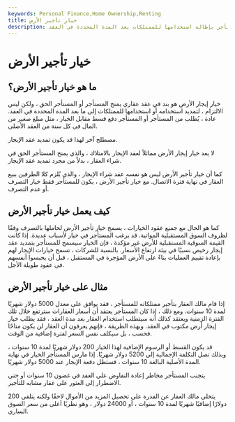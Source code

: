 ```yaml
---
keywords: Personal Finance,Home Ownership,Renting
title: خيار تأجير الأرض
description: خيار إيجار الأرض هو الحق ولكن ليس التزام المستأجر بإطالة استخدامها للممتلكات بعد المدة المحددة في العقد.
---
```


# خيار تأجير الأرض
## ما هو خيار تأجير الأرض؟

خيار إيجار الأرض هو بند في عقد عقاري يمنح المستأجر أو المستأجر الحق ، ولكن ليس الالتزام ، لتمديد استخدامه أو استخدامها للممتلكات إلى ما بعد المدة المحددة في العقد. عادة ، يُطلب من المستأجر أو المستأجر دفع قسط مقابل الخيار ، مثل مبلغ صغير من المال في كل سنة من العقد الأصلي.

مصطلح آخر لهذا قد يكون تمديد عقد الإيجار.

لا يعد خيار إيجار الأرض مماثلاً لعقد الإيجار بالامتلاك ، والذي يمنح المستأجر الحق في شراء العقار ، بدلاً من مجرد تمديد عقد الإيجار.

كما أن خيار تأجير الأرض ليس هو نفسه عقد شراء الإيجار ، والذي يُلزم كلا الطرفين ببيع العقار في نهاية فترة الاتصال. مع خيار تأجير الأرض ، يكون للمستأجر فقط خيار التصرف أو عدم التصرف.

## كيف يعمل خيار تأجير الأرض

كما هو الحال مع جميع عقود الخيارات ، يسمح خيار تأجير الأرض لحاملها بالتصرف وفقًا لظروف السوق المستقبلية المواتية. قد يرغب المستأجر في خيار لأسباب عديدة. إذا كانت القيمة السوقية المستقبلية للأرض غير مؤكدة ، فإن الخيار سيسمح للمستأجر بتمديد عقد إيجار رخيص نسبيًا في بيئة ارتفاع الأسعار. بالنسبة للشركات ، تسمح خيارات الإيجار لهم بإعادة تقييم العمليات بناءً على الأرض المؤجرة في المستقبل ، قبل أن يحبسوا أنفسهم في عقود طويلة الأجل.

## مثال على خيار تأجير الأرض

إذا قام مالك العقار بتأجير ممتلكاته للمستأجر ، فقد يوافق على معدل 5000 دولار شهريًا لمدة 10 سنوات. ومع ذلك ، إذا كان المستأجر يعتقد أن أسعار العقارات سترتفع خلال تلك الفترة الزمنية ويعتقد كذلك أنه سيتطلب استخدام العقار بعد مدة العقد ، فقد يطلب خيار إيجار أرض مكتوب في العقد. وبهذه الطريقة ، فإنهم يعرفون أن العقار لن يكون متاحًا فحسب ، بل سيكلف نفس السعر لفترة إضافية من الوقت.

قد يكون القسط أو الرسوم الإضافية لهذا الخيار 200 دولار شهريًا لمدة 10 سنوات ، وبذلك تصل التكلفة الإجمالية إلى 5200 دولار شهريًا. إذا مارس المستأجر الخيار في نهاية المدة الأصلية البالغة 10 سنوات ، فستظل دفعة الإيجار عند 5000 دولار شهريًا.

يتجنب المستأجر مخاطر إعادة التفاوض على العقد في غضون 10 سنوات أو حتى الاضطرار إلى العثور على عقار مشابه للتأجير.

يتخلى مالك العقار عن القدرة على تحصيل المزيد من الأموال لاحقًا ولكنه يتلقى 200 دولارًا إضافيًا شهريًا لمدة 10 سنوات ، أو 24000 دولار ، وهو نظريًا أعلى من سعر السوق الساري.

